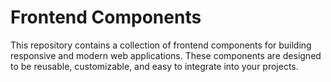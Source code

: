 # Frontend Components

This repository contains a collection of frontend components for building responsive and modern web applications. These components are designed to be reusable, customizable, and easy to integrate into your projects.
